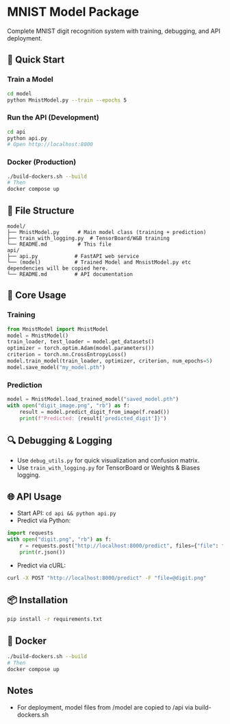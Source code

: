 # MNIST Model Package

Complete MNIST digit recognition system with training, debugging, and API deployment.

## 🚀 Quick Start

### Train a Model
```bash
cd model
python MnistModel.py --train --epochs 5
```

### Run the API (Development)
```bash
cd api
python api.py
# Open http://localhost:8000
```

### Docker (Production)
```bash
./build-dockers.sh --build
# Then
docker compose up
```

## 📁 File Structure
```
model/
├── MnistModel.py      # Main model class (training + prediction)
├── train_with_logging.py  # TensorBoard/W&B training
└── README.md          # This file
api/
├── api.py            # FastAPI web service
└── (model)           # Trained Model and MnsistModel.py etc dependencies will be copied here.
└── README.md         # API documentation
```

## 🎯 Core Usage

### Training
```python
from MnistModel import MnistModel
model = MnistModel()
train_loader, test_loader = model.get_datasets()
optimizer = torch.optim.Adam(model.parameters())
criterion = torch.nn.CrossEntropyLoss()
model.train_model(train_loader, optimizer, criterion, num_epochs=5)
model.save_model("my_model.pth")
```

### Prediction
```python
model = MnistModel.load_trained_model("saved_model.pth")
with open("digit_image.png", "rb") as f:
    result = model.predict_digit_from_image(f.read())
    print(f"Predicted: {result['predicted_digit']}")
```

## 🔍 Debugging & Logging

- Use `debug_utils.py` for quick visualization and confusion matrix.
- Use `train_with_logging.py` for TensorBoard or Weights & Biases logging.

## 🌐 API Usage

- Start API: `cd api && python api.py`
- Predict via Python:
```python
import requests
with open("digit.png", "rb") as f:
    r = requests.post("http://localhost:8000/predict", files={"file": f})
    print(r.json())
```
- Predict via cURL:
```bash
curl -X POST "http://localhost:8000/predict" -F "file=@digit.png"
```

## 📦 Installation

```bash
pip install -r requirements.txt
```

## 🐳 Docker

```bash
./build-dockers.sh --build
# Then
docker compose up
```

## Notes
- For deployment, model files from /model are copied to /api via build-dockers.sh

